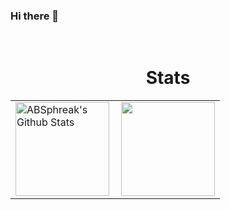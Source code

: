 ### Hi there 👋

</br><h1 align="center">Stats</h1>

 <table align="center">
    <tr>
      <td>
      <img align="left" height="150px" src="https://github-readme-stats.vercel.app/api?username=ivorossi&include_all_commits=true&count_private=true&show_icons=true&line_height=20&title_color=7A7ADB&icon_color=2234AE&text_color=D3D3D3&bg_color=0,000000,130F40" alt="ABSphreak's Github Stats">
      </td>
        <td>
          <img  height="150px" align="rigth" src="https://github-readme-stats.vercel.app/api/top-langs/?username=ivorossi&layout=compact&langs_count20=true&count_private=true&show_icons=true&line_height=20&title_color=7A7ADB&icon_color=2234AE&text_color=D3D3D3&bg_color=0,000000,130F40"/>
      </td> 
    </tr>   
</table>

